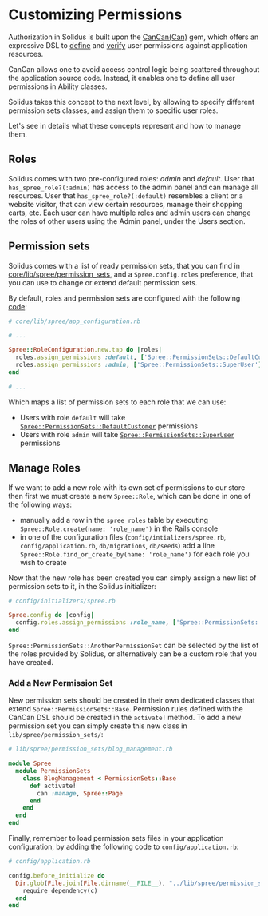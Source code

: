 # Customizing Permissions

Authorization in Solidus is built upon the
[CanCan(Can)](https://github.com/CanCanCommunity/cancancan) gem, which offers
an expressive DSL to
[define](https://github.com/CanCanCommunity/cancancan/wiki/defining-abilities)
and
[verify](https://github.com/CanCanCommunity/cancancan/wiki/checking-abilities)
user permissions against application resources.

CanCan allows one to avoid
access control logic being scattered throughout the application source code.
Instead, it enables one to define all user permissions in Ability classes.

Solidus takes this concept to the next level, by allowing to specify
different permission sets classes, and assign them to specific user roles.

Let's see in details what these concepts represent and how to manage them.

## Roles

Solidus comes with two pre-configured roles: *admin* and *default*. User that
`has_spree_role?(:admin)` has access to the admin panel and can manage all
resources. User that `has_spree_role?(:default)` resembles a client or a website
visitor, that can view certain resources, manage their shopping carts, etc.
Each user can have multiple roles and admin users can change the roles of other
users using the Admin panel, under the Users section.

## Permission sets

Solidus comes with a list of ready permission sets, that you can find in
[core/lib/spree/permission_sets][permissions-sets], and a `Spree.config.roles`
preference, that you can use to change or extend default permission sets.

By default, roles and permission sets are configured with the following
[code][roles-configuration]:

```ruby
# core/lib/spree/app_configuration.rb

# ...

Spree::RoleConfiguration.new.tap do |roles|
  roles.assign_permissions :default, ['Spree::PermissionSets::DefaultCustomer']
  roles.assign_permissions :admin, ['Spree::PermissionSets::SuperUser']
end

# ...
```

Which maps a list of permission sets to each role that we can use:

- Users with role `default` will take
  [`Spree::PermissionSets::DefaultCustomer`][default-customer-permissions] permissions
- Users with role `admin` will take
  [`Spree::PermissionSets::SuperUser`][admin-permissions] permissions


[permissions-sets]: https://github.com/solidusio/solidus/tree/master/core/lib/spree/permission_sets
[roles-configuration]: https://github.com/solidusio/solidus/blob/3e6de0ce0c190fd7415d46557da5786c4dda13dd/core/lib/spree/app_configuration.rb#L445-L450
[default-customer-permissions]: https://github.com/solidusio/solidus/blob/master/core/lib/spree/permission_sets/default_customer.rb
[admin-permissions]: https://github.com/solidusio/solidus/blob/master/core/lib/spree/permission_sets/super_user.rb


## Manage Roles

If we want to add a new role with its own set of permissions to our store
then first we must create a new `Spree::Role`, which can be done
in one of the following ways:

- manually add a row in the `spree_roles` table by executing
  `Spree::Role.create(name: 'role_name')` in the Rails console
- in one of the configuration files (`config/intializers/spree.rb`,
  `config/application.rb`, `db/migrations`, `db/seeds`) add a line
  `Spree::Role.find_or_create_by(name: 'role_name')` for each role you wish
  to create

Now that the new role has been created you can simply assign a new list of
permission sets to it, in the Solidus initializer:

```ruby
# config/initializers/spree.rb

Spree.config do |config|
  config.roles.assign_permissions :role_name, ['Spree::PermissionSets::AnotherPermissionSet']
end
```

`Spree::PermissionSets::AnotherPermissionSet` can be selected by the list of
the roles provided by Solidus, or alternatively can be a custom role that you
have created.


### Add a New Permission Set

New permission sets should be created in their own dedicated classes that
extend `Spree::PermissionSets::Base`. Permission rules defined with the CanCan
DSL should be created in the `activate!` method. To add a new permission set you
can simply create this new class in `lib/spree/permission_sets/`:

```ruby
# lib/spree/permission_sets/blog_management.rb

module Spree
  module PermissionSets
    class BlogManagement < PermissionSets::Base
      def activate!
        can :manage, Spree::Page
      end
    end
  end
end
```

Finally, remember to load permission sets files in your application
configuration, by adding the following code to `config/application.rb`:

```ruby
# config/application.rb

config.before_initialize do
  Dir.glob(File.join(File.dirname(__FILE__), "../lib/spree/permission_sets/*.rb")) do |c|
    require_dependency(c)
  end
end
```
